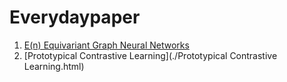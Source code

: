 # Everydaypaper

1. [E(n) Equivariant Graph Neural Networks](./EGNN.html)
2. [Prototypical Contrastive Learning](./Prototypical Contrastive Learning.html) 
